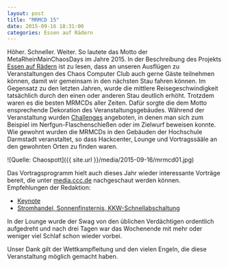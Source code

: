 ```yaml
---
layout: post
title: "MRMCD 15"
date: 2015-09-16 18:31:00
categories: Essen auf Rädern
---
```

Höher. Schneller. Weiter. So lautete das Motto der MetaRheinMainChaosDays im Jahre 2015. In der Beschreibung des Projekts [Essen auf Rädern](https://wiki.chaospott.de/Essen_auf_R%C3%A4dern) ist zu lesen, dass an unseren Ausflügen zu Veranstaltungen des Chaos Computer Club auch gerne Gäste teilnehmen können, damit wir gemeinsam in den nächsten Stau fahren können. Im Gegensatz zu den letzten Jahren, wurde die mittlere Reisegeschwindigkeit tatsächlich durch den einen oder anderen Stau deutlich erhöht. Trotzdem waren es die besten MRMCDs aller Zeiten. Dafür sorgte die dem Motto ensprechende Dekoration des Veranstaltungsgebäudes. Während der Veranstaltung wurden [Challenges](https://mrmcd.net/challenges/) angeboten, in denen man sich zum Beispiel im Nerfgun-Flaschenschießen oder im Zielwurf beweisen konnte. Wie gewohnt wurden die MRMCDs in den Gebäuden der Hochschule Darmstadt veranstaltet, so dass Hackcenter, Lounge und Vortragssääle an den gewohnten Orten zu finden waren. 

![Quelle: Chaospott]({{ site.url }}/media/2015-09-16/mrmcd01.jpg)

 Das Vortragsprogramm hielt auch dieses Jahr wieder interessante Vorträge bereit, die unter [media.ccc.de](http://media.ccc.de/browse/conferences/mrmcd/mrmcd15/index.html) nachgeschaut werden können. Empfehlungen der Redaktion:

*  [Keynote](http://media.ccc.de/browse/conferences/mrmcd/mrmcd15/MRMCD15-7057-keynote.html#video)
*  [Stromhandel, Sonnenfinsternis, KKW-Schnellabschaltung](http://media.ccc.de/browse/conferences/mrmcd/mrmcd15/MRMCD15-7012-stromhandel_sonnenfinsternis_kkw-schnellabschaltung.html#video)

In der Lounge wurde der Swag von den üblichen Verdächtigen ordentlich aufgedreht und nach drei Tagen war das Wochenende mit mehr oder weniger viel Schlaf schon wieder vorbei.
 
Unser Dank gilt der Wettkampfleitung und den vielen Engeln, die diese Veranstaltung möglich gemacht haben.